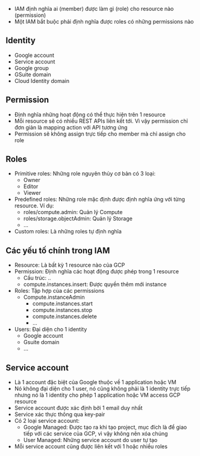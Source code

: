 * IAM định nghĩa ai (member) được làm gì (role) cho resource nào (permission)
* Một IAM bắt buộc phải định nghĩa được roles có những permissions nào

## Identity
* Google account
* Service account
* Google group
* GSuite domain
* Cloud Identity domain

## Permission
* Định nghĩa những hoạt động có thể thực hiện trên 1 resource
* Mỗi resource sẽ có nhiều REST APIs liên kết tới. Vì vậy permission chỉ đơn giản là mapping action với API tương ứng
* Permission sẽ không assign trực tiếp cho member mà chỉ assign cho role

## Roles
* Primitive roles: Những role nguyên thủy cơ bản có 3 loại:
  * Owner
  * Editor
  * Viewer
* Predefined roles: Những role mặc định được định nghĩa ứng với từng resource. Ví dụ:
  * roles/compute.admin: Quản lý Compute
  * roles/storage.objectAdmin: Quản lý Storage
  * ...
* Custom roles: Là những roles tự định nghĩa

## Các yếu tố chính trong IAM
* Resource: Là bất kỳ 1 resource nào của GCP
* Permission: Định nghĩa các hoạt động được phép trong 1 resource
  * Cấu trúc: <service>.<resource>.<verb>
  * compute.instances.insert: Được quyền thêm mới instance
* Roles: Tập hợp của các permissions
  * Compute.instanceAdmin
    * compute.instances.start
    * compute.instances.stop
    * compute.instances.delete
    * ...
* Users: Đại diện cho 1 identity
  * Google account
  * Gsuite domain
  * ...

## Service account
* Là 1 account đặc biệt của Google thuộc về 1 application hoặc VM
* Nó không đại diện cho 1 user, nó cũng không phải là 1 identity trực tiếp nhưng nó là 1 identity cho phép 1 application hoặc VM access GCP resource
* Service account được xác định bởi 1 email duy nhất
* Service xác thực thông qua key-pair
* Có 2 loại service account:
  * Google Managed: Được tạo ra khi tạo project, mục đích là để giao tiếp với các service của GCP, vì vậy không nên xóa chúng
  * User Managed: Những service account do user tự tạo
* Mỗi service account cũng được liên kết với 1 hoặc nhiều roles
